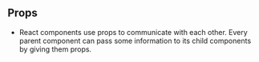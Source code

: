 ## Props
- React components use props to communicate with each other. Every parent component can pass some information to its child components by giving them props.
